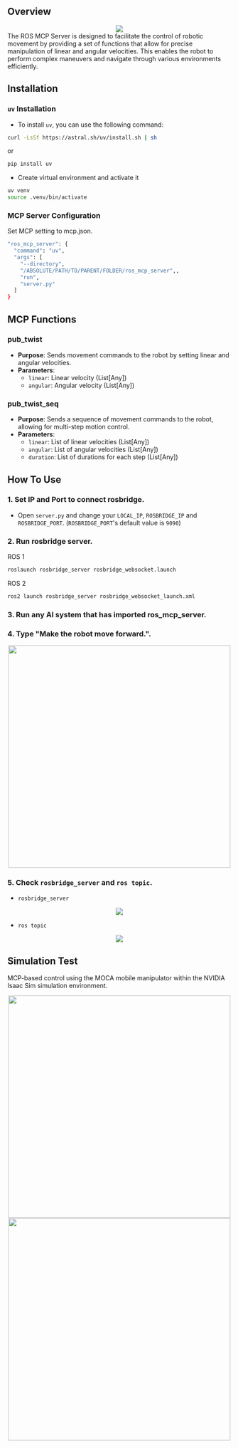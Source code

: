 ## Overview
<center><img src="https://github.com/lpigeon/ros_mcp_server/blob/main/img/framework.png"/></center>
The ROS MCP Server is designed to facilitate the control of robotic movement by providing a set of functions that allow for precise manipulation of linear and angular velocities. This enables the robot to perform complex maneuvers and navigate through various environments efficiently.

## Installation

### `uv` Installation
- To install `uv`, you can use the following command:
```bash
curl -LsSf https://astral.sh/uv/install.sh | sh
```
or
```bash
pip install uv
```

- Create virtual environment and activate it
```bash
uv venv
source .venv/bin/activate
```

### MCP Server Configuration
Set MCP setting to mcp.json.
```bash
"ros_mcp_server": {
  "command": "uv",
  "args": [
    "--directory",
    "/ABSOLUTE/PATH/TO/PARENT/FOLDER/ros_mcp_server",,
    "run",
    "server.py"
  ]
}
```

## MCP Functions
### pub_twist
- **Purpose**: Sends movement commands to the robot by setting linear and angular velocities.
- **Parameters**:
  - `linear`: Linear velocity (List[Any])
  - `angular`: Angular velocity (List[Any])

### pub_twist_seq
- **Purpose**: Sends a sequence of movement commands to the robot, allowing for multi-step motion control.
- **Parameters**:
  - `linear`: List of linear velocities (List[Any])
  - `angular`: List of angular velocities (List[Any])
  - `duration`: List of durations for each step (List[Any])


## How To Use
### 1. Set IP and Port to connect rosbridge.
- Open `server.py` and change your `LOCAL_IP`, `ROSBRIDGE_IP` and `ROSBRIDGE_PORT`. (`ROSBRIDGE_PORT`'s default value is `9090`)

### 2. Run rosbridge server.
ROS 1
```bash
roslaunch rosbridge_server rosbridge_websocket.launch
```
ROS 2
```bash
ros2 launch rosbridge_server rosbridge_websocket_launch.xml
```

### 3. Run any AI system that has imported ros_mcp_server.

### 4. Type "Make the robot move forward.".
<center><img src="https://github.com/lpigeon/ros_mcp_server/blob/main/img/how_to_use_1.png" width="500"/></center>

### 5. Check `rosbridge_server` and `ros topic`.
- `rosbridge_server`
<center><img src="https://github.com/lpigeon/ros_mcp_server/blob/main/img/how_to_use_2.png" /></center>

- `ros topic`
<center><img src="https://github.com/lpigeon/ros_mcp_server/blob/main/img/how_to_use_3.png" /></center>

## Simulation Test
MCP-based control using the MOCA mobile manipulator within the NVIDIA Isaac Sim simulation environment. 

<center><img src="https://github.com/lpigeon/ros_mcp_server/blob/main/img/test_1.gif" width="500"/></center>

<center><img src="https://github.com/lpigeon/ros_mcp_server/blob/main/img/test_2.gif" width="500"/></center>
